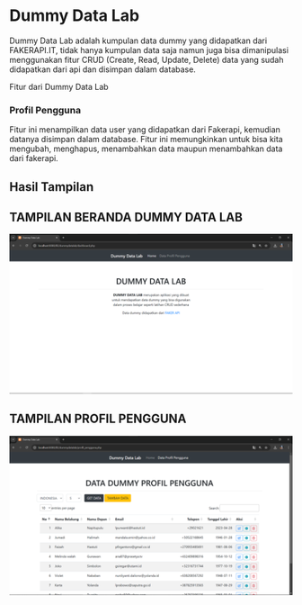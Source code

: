 # Dummy Data Lab

Dummy Data Lab adalah kumpulan data dummy yang didapatkan dari FAKERAPI.IT, tidak hanya kumpulan data saja namun juga bisa dimanipulasi menggunakan fitur CRUD (Create, Read, Update, Delete) data yang sudah didapatkan dari api dan disimpan dalam database.

Fitur dari Dummy Data Lab

### Profil Pengguna

Fitur ini menampilkan data user yang didapatkan dari Fakerapi, kemudian datanya disimpan dalam database.
Fitur ini memungkinkan untuk bisa kita mengubah, menghapus, menambahkan data maupun menambahkan data dari fakerapi.

## Hasil Tampilan

## TAMPILAN BERANDA DUMMY DATA LAB

![GAMBAR BERANDA](image/beranda.PNG) <!-- Ganti dengan path ke gambar beranda Anda -->

## TAMPILAN PROFIL PENGGUNA

![GAMBAR PROFIL PENGGUNA](image/user.PNG) <!-- Ganti dengan path ke gambar kalkulator umur Anda -->
